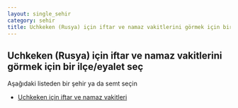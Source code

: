 ```yaml
---
layout: single_sehir
category: sehir
title: Uchkeken (Rusya) için iftar ve namaz vakitlerini görmek için bir ilçe/eyalet seç
---
```



## Uchkeken (Rusya) için iftar ve namaz vakitlerini görmek için bir ilçe/eyalet seç

Aşağıdaki listeden bir şehir ya da semt seçin


* [Uchkeken için iftar ve namaz vakitleri](/iftar.html?sehir=Uchkeken&ulke=Rusya&state=Uchkeken)
